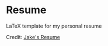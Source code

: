# Resume
LaTeX template for my personal resume

Credit: [Jake's Resume](https://www.overleaf.com/latex/templates/jakes-resume/syzfjbzwjncs)